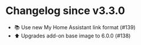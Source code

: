 # Changelog since v3.3.0
- 📚 Use new My Home Assistant link format (#139) 
- ⬆️ Upgrades add-on base image to 6.0.0 (#138) 
